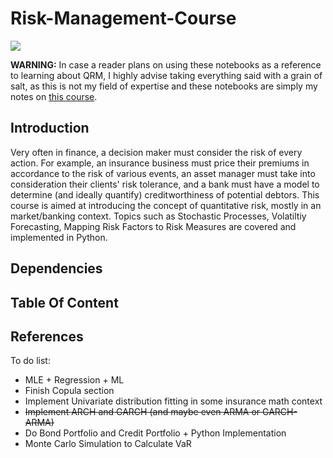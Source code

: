 # Risk-Management-Course

<img align="center" src="https://media.istockphoto.com/photos/financial-data-on-a-monitorstock-market-data-on-led-picture-id523155194?b=1&k=20&m=523155194&s=170667a&w=0&h=PZDTM5x6ElXw5aSgzKtc8F4-cZ2nT6g33mN-8VAUCvM=">

**WARNING:** In case a reader plans on using these notebooks as a reference to learning about QRM, I highly advise taking everything said with a grain of salt, as this is not my field of expertise and these notebooks are simply my notes on [this course](https://www.youtube.com/watch?v=KUdZFqY4sxs&list=PL4i4aZbplv9KLOA0T4Vw_6PW_eYEYGSXR). 

## Introduction

Very often in finance, a decision maker must consider the risk of every action. For example, an insurance business must price their premiums in accordance to the risk of various events, an asset manager must take into consideration their clients' risk tolerance, and a bank must have a model to determine (and ideally quantify) creditworthiness of potential debtors. This course is aimed at introducing the concept of quantitative risk, mostly in an market/banking context. Topics such as Stochastic Processes, Volatiltiy Forecasting, Mapping Risk Factors to Risk Measures are covered and implemented in Python.
## Dependencies

## Table Of Content

## References

To do list:
 
 - MLE + Regression + ML
 - Finish Copula section
 - Implement Univariate distribution fitting in some insurance math context
 - ~~Implement ARCH and GARCH (and maybe even ARMA or GARCH-ARMA)~~ 
 - Do Bond Portfolio and Credit Portfolio + Python Implementation
 - Monte Carlo Simulation to Calculate VaR

